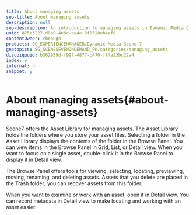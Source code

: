 ```yaml
---
title: About managing assets
seo-title: About managing assets
description: null
seo-description: An introduction to managing assets in Dynamic Media Classic (Scene7)
uuid: 875e3227-d8a9-4e6c-be4e-6f0328eb4ef8
contentOwner: rbrough
products: SG_EXPERIENCEMANAGER/Dynamic-Media-Scene-7
geptopics: SG_SCENESEVENONDEMAND_PK/categories/managing_assets
discoiquuid: b362959d-f997-4877-b470-fffa23bc22a4
index: y
internal: n
snippet: y
---
```


# About managing assets{#about-managing-assets}

 Scene7 offers the Asset Library for managing assets. The Asset Library holds the folders where you store your asset files. Selecting a folder in the Asset Library displays the contents of the folder in the Browse Panel. You can view items in the Browse Panel in Grid, List, or Detail view. When you want to focus on a single asset, double-click it in the Browse Panel to display it in Detail view.

The Browse Panel offers tools for viewing, selecting, locating, previewing, moving, renaming, and deleting assets. Assets that you delete are placed in the Trash folder; you can recover assets from this folder.

When you want to examine or work with an asset, open it in Detail view. You can record metadata in Detail view to make locating and working with an asset easier. 
